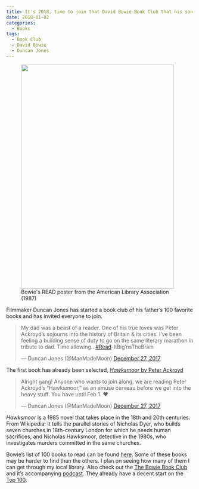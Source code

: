 ```yaml
---
title: It's 2018, time to join that David Bowie Book Club that his son has started
date: 2018-01-02
categories:
  - Books
tags:
  - Book Club
  - David Bowie
  - Duncan Jones
---
```

<figure><a href="http://www.ala.org/"><img loading="lazy" class="size-medium" src="https://i0.wp.com/photos.smugmug.com/photos/i-cXMJdGz/0/26ff702f/L/i-cXMJdGz-L.jpg?resize=410%2C600&#038;ssl=1" width="410" height="600"  /></a><figcaption>Bowie's READ poster from the American Library Association (1987)</figcaption></figure>

Filmmaker Duncan Jones has started a book club of his father&#8217;s 100 favorite books and has invited everyone to join.

<blockquote class="twitter-tweet"><p lang="en" dir="ltr">My dad was a beast of a reader. One of his true loves was Peter Ackroyd’s sojourns into the history of Britain &amp; its cities. I’ve been feeling a building sense of duty to go on the same literary marathon in tribute to dad. Time allowing...<a href="https://twitter.com/hashtag/Read?src=hash&amp;ref_src=twsrc%5Etfw">#Read</a>-ItBig’nsTheBrain</p>&mdash; Duncan Jones (@ManMadeMoon) <a href="https://twitter.com/ManMadeMoon/status/945814406499143680?ref_src=twsrc%5Etfw">December 27, 2017</a></blockquote> <script async src="https://platform.twitter.com/widgets.js" charset="utf-8"></script>

The first book has already been selected, [_Hawksmoor_ by Peter Ackroyd](https://www.goodreads.com/book/show/67729.Hawksmoor)

<blockquote class="twitter-tweet"><p lang="en" dir="ltr">Alright gang! Anyone who wants to join along, we are reading Peter Ackroyd’s “Hawksmoor,” as an amuse cerveau before we get into the heavy stuff. You have until Feb 1. ❤️</p>&mdash; Duncan Jones (@ManMadeMoon) <a href="https://twitter.com/ManMadeMoon/status/945824205924216833?ref_src=twsrc%5Etfw">December 27, 2017</a></blockquote> <script async src="https://platform.twitter.com/widgets.js" charset="utf-8"></script>

_Hawksmoor_ is a 1985 novel that takes place in the 18th and 20th centuries. From Wikipedia: It tells the parallel stories of Nicholas Dyer, who builds seven churches in 18th-century London for which he needs human sacrifices, and Nicholas Hawksmoor, detective in the 1980s, who investigates murders committed in the same churches.

Bowie&#8217;s list of 100 books to read can be found [here](http://www.davidbowie.com/news/bowie-s-top-100-books-complete-list-52061). Some of these books may be harder to find than the others. I plan on seeing how many of them I can get through my local library. Also check out the [The Bowie Book Club](http://www.bowiebookclub.com/) and it&#8217;s accompanying [podcast](http://www.bowiebookclub.com/episodes/). They already have a decent start on the [Top 100](http://www.bowiebookclub.com/david-bowies-100-most-influential-books/).

 
